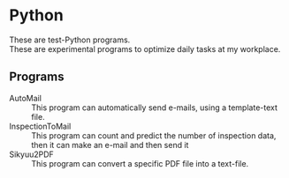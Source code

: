 # Python
These are test-Python programs.<br>
These are experimental programs to optimize daily tasks at my workplace.

## Programs
<dl>
  <dt>AutoMail</dt>
  <dd>This program can automatically send e-mails, using a template-text file.</dd>
  
  <dt>InspectionToMail</dt>
  <dd>This program can count and predict the number of inspection data, then it can make an e-mail and then send it</dd>
  
  <dt>Sikyuu2PDF</dt>
  <dd>This program can convert a specific PDF file into a text-file.</dd>
</dl>
